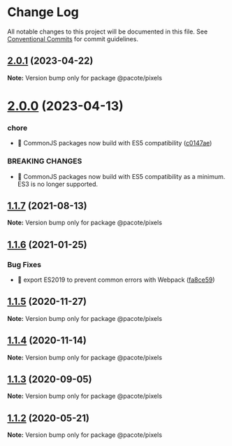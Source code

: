 # Change Log

All notable changes to this project will be documented in this file.
See [Conventional Commits](https://conventionalcommits.org) for commit guidelines.

## [2.0.1](https://github.com/PacoteJS/pacote/compare/@pacote/pixels@2.0.0...@pacote/pixels@2.0.1) (2023-04-22)

**Note:** Version bump only for package @pacote/pixels

# [2.0.0](https://github.com/PacoteJS/pacote/compare/@pacote/pixels@1.1.7...@pacote/pixels@2.0.0) (2023-04-13)

### chore

- 🤖 CommonJS packages now build with ES5 compatibility ([c0147ae](https://github.com/PacoteJS/pacote/commit/c0147aeffb81322ea59174a3961b10cfb3bf81e5))

### BREAKING CHANGES

- 🧨 CommonJS packages now build with ES5 compatibility as a minimum. ES3 is
  no longer supported.

## [1.1.7](https://github.com/PacoteJS/pacote/compare/@pacote/pixels@1.1.6...@pacote/pixels@1.1.7) (2021-08-13)

**Note:** Version bump only for package @pacote/pixels

## [1.1.6](https://github.com/PacoteJS/pacote/compare/@pacote/pixels@1.1.5...@pacote/pixels@1.1.6) (2021-01-25)

### Bug Fixes

- 🐛 export ES2019 to prevent common errors with Webpack ([fa8ce59](https://github.com/PacoteJS/pacote/commit/fa8ce59f925e1c888f9727291612490b30dd5842))

## [1.1.5](https://github.com/PacoteJS/pacote/compare/@pacote/pixels@1.1.4...@pacote/pixels@1.1.5) (2020-11-27)

**Note:** Version bump only for package @pacote/pixels

## [1.1.4](https://github.com/PacoteJS/pacote/compare/@pacote/pixels@1.1.3...@pacote/pixels@1.1.4) (2020-11-14)

**Note:** Version bump only for package @pacote/pixels

## [1.1.3](https://github.com/PacoteJS/pacote/compare/@pacote/pixels@1.1.2...@pacote/pixels@1.1.3) (2020-09-05)

**Note:** Version bump only for package @pacote/pixels

## [1.1.2](https://github.com/PacoteJS/pacote/compare/@pacote/pixels@1.1.1...@pacote/pixels@1.1.2) (2020-05-21)

**Note:** Version bump only for package @pacote/pixels
